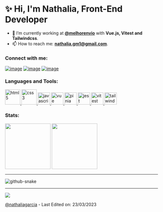 <h1 align="left">✨ Hi, I'm Nathalia, Front-End Developer</h1>

- 🔭 I’m currently working at **[@melhorenvio](https://melhorenvio.com.br/)** with **Vue.js, Vitest and Tailwindcss**.
- 📫 How to reach me: **nathalia.gm1@gmail.com**.

<h3 align="left">Connect with me:</h3>
<div align="left">

[![image](https://img.shields.io/badge/LinkedIn-0077B5?style=for-the-badge&logo=linkedin&logoColor=white)](https://www.linkedin.com/in/nathaliagarcia8/)
[![image](https://img.shields.io/badge/Instagram-E4405F?style=for-the-badge&logo=instagram&logoColor=white)](https://www.instagram.com/nathaliagarciaa_/)
[![image](https://img.shields.io/badge/Gmail-D14836?style=for-the-badge&logo=gmail&logoColor=white)](mailto:nathalia.gm1@gmail.com)
  
</div>

<h3 align="left">Languages and Tools:</h3>

<p align="left"> 
  <a href="https://developer.mozilla.org/en-US/docs/Web/HTML" target="_blank"> 
    <img src="https://user-images.githubusercontent.com/25181517/192158954-f88b5814-d510-4564-b285-dff7d6400dad.png" alt="html5" width="50" height="50"/> 
  </a>
  <a href="https://developer.mozilla.org/en-US/docs/Web/css" target="_blank"> 
    <img src="https://user-images.githubusercontent.com/25181517/183898674-75a4a1b1-f960-4ea9-abcb-637170a00a75.png" alt="css3" width="50" height="50"/> 
  </a>
  <a href="https://developer.mozilla.org/en-US/docs/Web/JavaScript" target="_blank"> 
    <img src="https://user-images.githubusercontent.com/25181517/117447155-6a868a00-af3d-11eb-9cfe-245df15c9f3f.png" alt="javascript" width="40" height="40"/> 
  </a>
  <a href="https://vuejs.org/" target="_blank"> 
    <img src="https://user-images.githubusercontent.com/25181517/117448124-a2da9800-af3e-11eb-85d2-bd1b69b65603.png" alt="vue" width="40" height="40"/> 
  </a>
  <a href="https://pinia.vuejs.org/" target="_blank"> 
    <img src="https://camo.githubusercontent.com/6a89c40d54fde3f7c40b827e46081e4057633764c07bc9bca4ed513689eb2a8e/68747470733a2f2f70696e69612e7675656a732e6f72672f6c6f676f2e737667" alt="pinia" width="40" height="40"/> 
  </a>
  <a href="https://jestjs.io/pt-BR/" target="_blank"> 
    <img src="https://user-images.githubusercontent.com/25181517/187955005-f4ca6f1a-e727-497b-b81b-93fb9726268e.png" alt="jest" width="40" height="40"/> 
  </a>
  <a href="https://vitest.dev/" target="_blank"> 
    <img src="https://user-images.githubusercontent.com/11247099/145112184-a9ff6727-661c-439d-9ada-963124a281f7.png" alt="vitest" width="40" height="40"/> 
  </a>
  <a href="https://tailwindcss.com/" target="_blank"> 
    <img src="https://user-images.githubusercontent.com/25181517/202896760-337261ed-ee92-4979-84c4-d4b829c7355d.png" alt="tailwindcss" width="40" height="40"/> 
  </a>
</p>

<h3 align="left">Stats:</h3>

<p align= "left">
  <img height= "150" src="https://github-readme-stats.vercel.app/api?username=nathaliagarcia&theme=tokyonight&show_icons=true&include_all_commits=true" />
  <img height= "150" src="https://github-readme-stats.vercel.app/api/top-langs/?username=nathaliagarcia&theme=tokyonight&layout=compact" />
</p>

------

<picture>
  <source media="(prefers-color-scheme: dark)" srcset="github-snake-dark.svg" />
  <source media="(prefers-color-scheme: light)" srcset="github-snake.svg" />
  <img alt="github-snake" src="github-snake.svg" />
</picture>

------

[![](https://visitcount.itsvg.in/api?id=nathaliagarcia&label=Profile%20Views&icon=5&color=6&pretty=true)](https://visitcount.itsvg.in)

[@nathaliagarcia](https://github.com/nathaliagarcia) - Last Edited on: 23/03/2023
